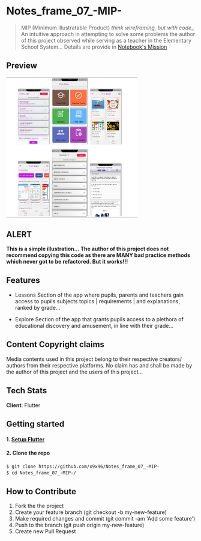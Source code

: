 # Notes_frame_07_-MIP-

> MIP (Minimum Illustratable Product) *think wireframing, but with code*_
An intuitive approach in attempting to solve some problems the author of this project observed while serving as a teacher in the Elementary School System... Details are provide in [Notebook's Mission](Revised_Mobile_app_Development_Proposal.pdf)  

## Preview
<img src="s1.png" alt="product illustration" width="350">


## ALERT
**This is a simple illustration... The author of this project does not recommend copying this code as there are MANY bad practice methods which never got to be refactored. But it works!!!**

## Features
- Lessons Section of the app where pupils, parents and teachers gain access to pupils subjects topics | requirements | and explanations, ranked by grade...

- Explore Section of the app that grants pupils access to a plethora of educational discovery and amusement, in line with their grade...


## Content Copyright claims
Media contents used in this project belong to their respective creators/ authors from their respective platforms. No claim has and shall be made by the author of this project and the users of this project...


## Tech Stats
**Client**: Flutter


## Getting started

#### 1. [Setup Flutter](https://flutter.io/setup/)

#### 2. Clone the repo

```sh
$ git clone https://github.com/x9x96/Notes_frame_07_-MIP-
$ cd Notes_frame_07_-MIP-/
```


## How to Contribute
1. Fork the the project
2. Create your feature branch (git checkout -b my-new-feature)
3. Make required changes and commit (git commit -am 'Add some feature')
4. Push to the branch (git push origin my-new-feature)
5. Create new Pull Request
